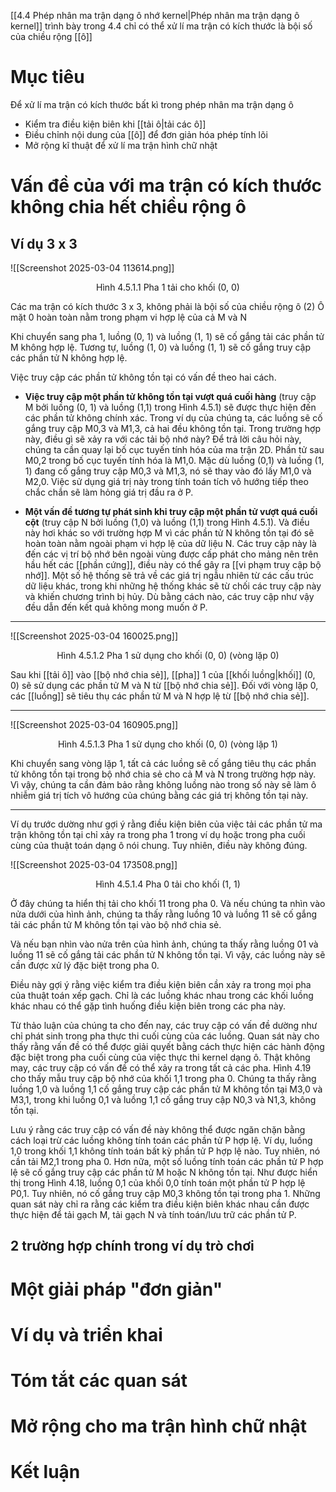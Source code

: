 [[4.4 Phép nhân ma trận dạng ô nhớ kernel|Phép nhân ma trận dạng ô kernel]] trình bày trong 4.4 chỉ có thể xử lí ma trận có kích thước là bội số của chiều rộng [[ô]] 
# Mục tiêu
Để xử lí ma trận có kích thước bất kì trong phép nhân ma trận dạng ô
- Kiểm tra điều kiện biên khi [[tải ô|tải các ô]]
- Điều chỉnh nội dung của [[ô]] để đơn giản hóa phép tính lõi
- Mở rộng kĩ thuật để xử lí ma trận hình chữ nhật

# Vấn đề của với ma trận có kích thước không chia hết chiều rộng ô 
## Ví dụ 3 x 3


![[Screenshot 2025-03-04 113614.png]]
<p style="text-align:center;">Hình 4.5.1.1 Pha 1 tải cho khối (0, 0)</p>

Các ma trận có kích thước 3 x 3, không phải là bội số của chiều rộng ô (2)
Ô mặt 0 hoàn toàn nằm trong phạm vi hợp lệ của cả M và N

Khi chuyển sang pha 1, luồng (0, 1) và luồng (1, 1) sẽ cố gắng tải các phần tử M không hợp lệ. Tương tự, luồng (1, 0) và luồng (1, 1) sẽ cố gắng truy cập các phần tử N không hợp lệ.

Việc truy cập các phần tử không tồn tại có vấn đề theo hai cách. 
- **Việc truy cập một phần tử không tồn tại vượt quá cuối hàng** (truy cập M bởi luồng (0, 1) và luồng (1,1) trong Hình 4.5.1) sẽ được thực hiện đến các phần tử không chính xác. Trong ví dụ của chúng ta, các luồng sẽ cố gắng truy cập M0,3 và M1,3, cả hai đều không tồn tại. Trong trường hợp này, điều gì sẽ xảy ra với các tải bộ nhớ này? Để trả lời câu hỏi này, chúng ta cần quay lại bố cục tuyến tính hóa của ma trận 2D. Phần tử sau M0,2 trong bố cục tuyến tính hóa là M1,0. Mặc dù luồng (0,1) và luồng (1, 1) đang cố gắng truy cập M0,3 và M1,3, nó sẽ thay vào đó lấy M1,0 và M2,0. Việc sử dụng giá trị này trong tính toán tích vô hướng tiếp theo chắc chắn sẽ làm hỏng giá trị đầu ra ở P. 

- **Một vấn đề tương tự phát sinh khi truy cập một phần tử vượt quá cuối cột** (truy cập N bởi luồng (1,0) và luồng (1,1) trong Hình 4.5.1). Và điều này hơi khác so với trường hợp M vì các phần tử N không tồn tại đó sẽ hoàn toàn nằm ngoài phạm vi hợp lệ của dữ liệu N. Các truy cập này là đến các vị trí bộ nhớ bên ngoài vùng được cấp phát cho mảng nên trên hầu hết các [[phần cứng]], điều này có thể gây ra [[vi phạm truy cập bộ nhớ]]. Một số hệ thống sẽ trả về các giá trị ngẫu nhiên từ các cấu trúc dữ liệu khác, trong khi những hệ thống khác sẽ từ chối các truy cập này và khiến chương trình bị hủy. Dù bằng cách nào, các truy cập như vậy đều dẫn đến kết quả không mong muốn ở P.

---
![[Screenshot 2025-03-04 160025.png]]
<p style="text-align:center;">Hình 4.5.1.2 Pha 1 sử dụng cho khối (0, 0) (vòng lặp 0)</p>
Sau khi [[tải ô]] vào [[bộ nhớ chia sẻ]], [[pha]] 1 của [[khối luồng|khối]] (0, 0) sẽ sử dụng các phần tử M và N từ [[bộ nhớ chia sẻ]]. Đối với vòng lặp 0, các [[luồng]] sẽ tiêu thụ các phần tử M và N hợp lệ từ [[bộ nhớ chia sẻ]]. 

---

![[Screenshot 2025-03-04 160905.png]]
<p style="text-align:center;">Hình 4.5.1.3 Pha 1 sử dụng cho khối (0, 0) (vòng lặp 1)</p>

Khi chuyển sang vòng lặp 1, tất cả các luồng sẽ cố gắng tiêu thụ các phần tử không tồn tại trong bộ nhớ chia sẻ cho cả M và N trong trường hợp này. 
Vì vậy, chúng ta cần đảm bảo rằng không luồng nào trong số này sẽ làm ô nhiễm giá trị tích vô hướng của chúng bằng các giá trị không tồn tại này.

---
Ví dụ trước dường như gợi ý rằng điều kiện biên của việc tải các phần tử ma trận không tồn tại chỉ xảy ra trong pha 1 trong ví dụ hoặc trong pha cuối cùng của thuật toán dạng ô nói chung. Tuy nhiên, điều này không đúng.


![[Screenshot 2025-03-04 173508.png]]
<p style="text-align:center;">Hình 4.5.1.4 Pha 0 tải cho khối (1, 1) </p>

Ở đây chúng ta hiển thị tải cho khối 11 trong pha 0. Và nếu chúng ta nhìn vào nửa dưới của hình ảnh, chúng ta thấy rằng luồng 10 và luồng 11 sẽ cố gắng tải các phần tử M không tồn tại vào bộ nhớ chia sẻ.

Và nếu bạn nhìn vào nửa trên của hình ảnh, chúng ta thấy rằng luồng 01 và luồng 11 sẽ cố gắng tải các phần tử N không tồn tại. Vì vậy, các luồng này sẽ cần được xử lý đặc biệt trong pha 0.

Điều này gợi ý rằng việc kiểm tra điều kiện biên cần xảy ra trong mọi pha của thuật toán xếp gạch. Chỉ là các luồng khác nhau trong các khối luồng khác nhau có thể gặp tình huống điều kiện biên trong các pha này.


Từ thảo luận của chúng ta cho đến nay, các truy cập có vấn đề dường như chỉ phát sinh trong pha thực thi cuối cùng của các luồng. Quan sát này cho thấy rằng vấn đề có thể được giải quyết bằng cách thực hiện các hành động đặc biệt trong pha cuối cùng của việc thực thi kernel dạng ô. Thật không may, các truy cập có vấn đề có thể xảy ra trong tất cả các pha. Hình 4.19 cho thấy mẫu truy cập bộ nhớ của khối 1,1 trong pha 0. Chúng ta thấy rằng luồng 1,0 và luồng 1,1 cố gắng truy cập các phần tử M không tồn tại M3,0 và M3,1, trong khi luồng 0,1 và luồng 1,1 cố gắng truy cập N0,3 và N1,3, không tồn tại.

Lưu ý rằng các truy cập có vấn đề này không thể được ngăn chặn bằng cách loại trừ các luồng không tính toán các phần tử P hợp lệ. Ví dụ, luồng 1,0 trong khối 1,1 không tính toán bất kỳ phần tử P hợp lệ nào. Tuy nhiên, nó cần tải M2,1 trong pha 0. Hơn nữa, một số luồng tính toán các phần tử P hợp lệ sẽ cố gắng truy cập các phần tử M hoặc N không tồn tại. Như được hiển thị trong Hình 4.18, luồng 0,1 của khối 0,0 tính toán một phần tử P hợp lệ P0,1. Tuy nhiên, nó cố gắng truy cập M0,3 không tồn tại trong pha 1. Những quan sát này chỉ ra rằng các kiểm tra điều kiện biên khác nhau cần được thực hiện để tải gạch M, tải gạch N và tính toán/lưu trữ các phần tử P.
## 2 trường hợp chính trong ví dụ trò chơi
# Một giải pháp "đơn giản"

# Ví dụ và triển khai

# Tóm tắt các quan sát

# Mở rộng cho ma trận hình chữ nhật

# Kết luận